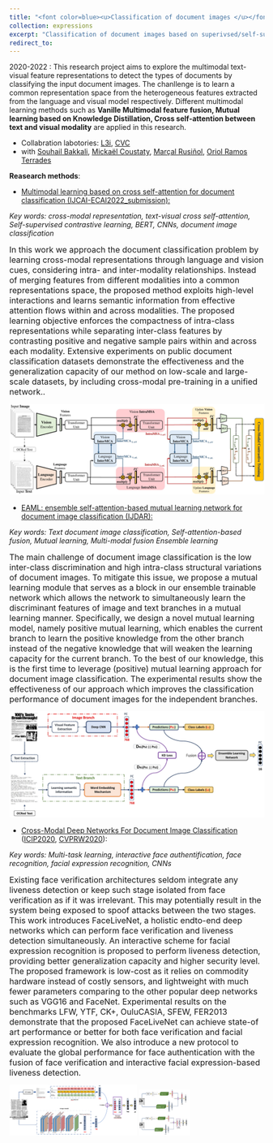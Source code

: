 ```yaml
---
title: "<font color=blue><u>Classification of document images </u></font>"
collection: expressions
excerpt: "Classification of document images based on superivsed/self-supervised text-visual multimodal learning."
redirect_to: 
---
```


2020-2022 : This research project aims to explore the multimodal text-visual feature representations to detect the types of documents by classifying the input document images. The chanllenge is to learn a common representation space from the heterogeneous features extracted from the language and visual model respectively. Different multimodal learning methods such as **Vanille Multimodal feature fusion, Mutual learning based on Knowledge Distillation, Cross self-attention between text and visual modality** are applied in this research. 

- Collabration labotories: [L3i](https://l3i.univ-larochelle.fr/), [CVC](http://www.cvc.uab.es/)
- with [Souhail Bakkali](https://scholar.google.fr/citations?user=gO_Q48IAAAAJ&hl=en&oi=sra), [Mickaël Coustaty](https://scholar.google.com/citations?user=Tc8FrWwAAAAJ&hl=en), [Marçal Rusiñol](https://scholar.google.com/citations?user=Uvxu49IAAAAJ&hl=en), [Oriol Ramos Terrades](https://scholar.google.com/citations?user=4Dvggx4AAAAJ&hl=en)

**Reasearch methods**: 

- [Multimodal learning based on cross self-attention for document classification (IJCAI-ECAI2022_submission):]()

*Key words: cross-modal representation, text-visual cross self-attention, Self-supervised contrastive learning, BERT, CNNs, document image classification*

<font size=3>In this work we approach the document classification problem by learning cross-modal representations through language and vision cues, considering intra- and inter-modality relationships. Instead of merging features from different modalities into a common representations space, the proposed method exploits high-level interactions and learns semantic information from effective attention flows within and across modalities. The proposed learning objective enforces the compactness of intra-class representations while separating inter-class features by contrasting positive and negative sample pairs within and across each modality. Extensive experiments on public document classification datasets demonstrate the effectiveness and the generalization capacity of our method on low-scale and large-scale datasets, by including cross-modal pre-training in a unified network..</font>


![avatar](/images/Cross-modalIJCAI.jpg)

- [EAML: ensemble self-attention-based mutual learning network for document image classification (IJDAR):](https://link.springer.com/content/pdf/10.1007/s10032-021-00378-0.pdf)

*Key words: Text document image classification, Self-attention-based fusion, Mutual learning, Multi-modal fusion Ensemble learning*

<font size=3>The main challenge of document image classification is the low inter-class discrimination and high intra-class structural variations of document images. To mitigate this issue, we propose a mutual learning module that serves as a block in our ensemble trainable network which allows the network to simultaneously learn the discriminant features of image and text branches in a mutual learning manner. Specifically, we design a novel mutual learning model, namely positive mutual learning, which enables the current branch to learn the positive knowledge from the other branch instead of the negative knowledge that will weaken the learning capacity for the current branch. To the best of our knowledge, this is the first time to leverage (positive) mutual learning approach for document image classification. The experimental results show the effectiveness of our approach which improves the classification performance of document images for the independent branches.</font>


![avatar](/images/EMAIL.jpg)

- [Cross-Modal Deep Networks For Document Image Classification]() ([ICIP2020](https://ieeexplore.ieee.org/document/9191268), [CVPRW2020](https://openaccess.thecvf.com/content_CVPRW_2020/papers/w34/Bakkali_Visual_and_Textual_Deep_Feature_Fusion_for_Document_Image_Classification_CVPRW_2020_paper.pdf)):

*Key words: Multi-task learning, interactive face authentification, face recognition, facial expression recognition, CNNs*

<font size=3>Existing face verification architectures seldom integrate any liveness detection or keep such stage isolated from face verification as if it was irrelevant. This may potentially result in the system being exposed to spoof attacks between the two stages. This work introduces FaceLiveNet, a holistic endto-end deep networks which can perform face verification and liveness detection simultaneously. An interactive scheme for facial expression recognition is proposed to perform liveness detection, providing better generalization capacity and higher security level. The proposed framework is low-cost as it relies on commodity hardware instead of costly sensors, and lightweight with much fewer parameters comparing to the other popular deep networks such as VGG16 and FaceNet. Experimental results on the benchmarks LFW, YTF, CK+, OuluCASIA, SFEW, FER2013 demonstrate that the proposed FaceLiveNet can achieve state-of art performance or better for both face verification and facial expression recognition. We also introduce a new protocol to evaluate the global performance for face authentication with the fusion of face verification and interactive facial expression-based liveness detection.</font>



<img src=/images/cross_modal_CVPRW2020.PNG width=50% />              <img src=/images/icip2020_b_c.jpg width=20% />



